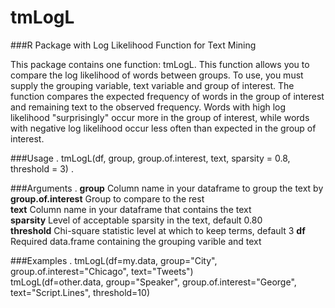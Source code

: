 # tmLogL
###R Package with Log Likelihood Function for Text Mining

This package contains one function: tmLogL. This function allows you to compare the log likelihood 
of words between groups. To use, you must supply the grouping variable, text variable and group of interest. 
The function compares the expected frequency of words in the group of interest and remaining text to 
the observed frequency. Words with high log likelihood "surprisingly" occur more in the group of interest, 
while words with negative log likelihood occur less often than expected in the group of interest.

###Usage . 
tmLogL(df, group, group.of.interest, text, sparsity = 0.8, threshold = 3) . 

###Arguments . 
**group**	Column name in your dataframe to group the text by  
**group.of.interest**	Group to compare to the rest  
**text**	Column name in your dataframe that contains the text    
**sparsity**	Level of acceptable sparsity in the text, default 0.80   
**threshold**	Chi-square statistic level at which to keep terms, default 3 
**df**	Required data.frame containing the grouping varible and text 

###Examples . 
tmLogL(df=my.data, group="City", group.of.interest="Chicago", text="Tweets")  
tmLogL(df=other.data, group="Speaker", group.of.interest="George", text="Script.Lines", threshold=10)
